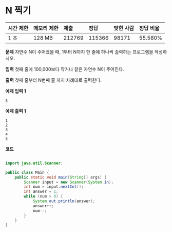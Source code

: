 # N 찍기

| 시간 제한 | 메모리 제한 | 제출   | 정답   | 맞힌 사람 | 정답 비율 |
| :-------- | :---------- | :----- | :----- | :-------- | :-------- |
| 1 초      | 128 MB      | 212769 | 115366 | 98171     | 55.580%   |

**문제**
자연수 N이 주어졌을 때, 1부터 N까지 한 줄에 하나씩 출력하는 프로그램을 작성하시오.

**입력**
첫째 줄에 100,000보다 작거나 같은 자연수 N이 주어진다.

**출력**
첫째 줄부터 N번째 줄 까지 차례대로 출력한다.

**예제 입력 1**

```
5
```

**예제 출력 1**

```
1
2
3
4
5
```

**코드**

```java

import java.util.Scanner;

public class Main {
    public static void main(String[] args) {
        Scanner input = new Scanner(System.in);
        int num = input.nextInt();
        int answer = 1;
        while (num > 0) {
            System.out.println(answer);
            answer++;
            num--;
        }
    }
}
```
